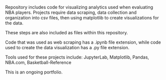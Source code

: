 Repository includes code for visualizing analytics used when evaluating NBA players. Projects require data scraping, data collection and organization into csv files, then using matplotlib to create visualizations for the data.

These steps are also included as files within this repository.

Code that was used as web scraping has a .ipynb file extension, while code used to create the data visualization has a .py file extension.

Tools used for these projects include: JupyterLab, Matplotlib, Pandas, NBA.com, Basketball-Reference

This is an ongoing portfolio.
